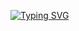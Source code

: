 [![Typing SVG](https://readme-typing-svg.demolab.com/?lines=Michael+Krause;Dickinson+C.S.&color=7a9a4b)](https://git.io/typing-svg)

<!--
**Mikek16/Mikek16** is a ✨ _special_ ✨ repository because its `README.md` (this file) appears on your GitHub profile.

Here are some ideas to get you started:

- 🔭 I’m currently working on ...
- 🌱 I’m currently learning ...
- 👯 I’m looking to collaborate on ...
- 🤔 I’m looking for help with ...
- 💬 Ask me about ...
- 📫 How to reach me: ...
- 😄 Pronouns: ...
- ⚡ Fun fact: ...
-->
